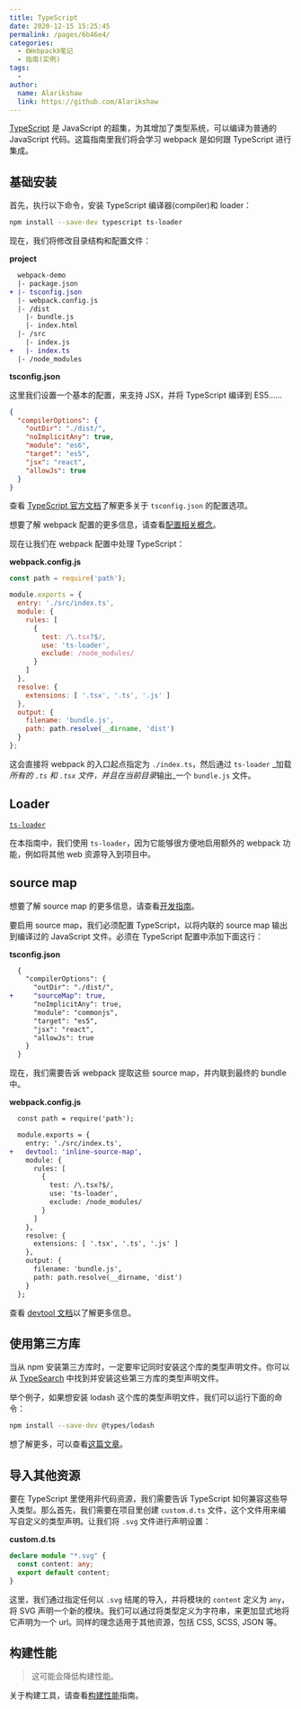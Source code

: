 ```yaml
---
title: TypeScript
date: 2020-12-15 15:25:45
permalink: /pages/6b46e4/
categories:
  - 《Webpack》笔记
  - 指南(实例)
tags:
  - 
author: 
  name: Alarikshaw
  link: https://github.com/Alarikshaw
---
```


[TypeScript](https://www.typescriptlang.org/) 是 JavaScript 的超集，为其增加了类型系统，可以编译为普通的 JavaScript 代码。这篇指南里我们将会学习 webpack 是如何跟 TypeScript 进行集成。

## 基础安装

首先，执行以下命令，安装 TypeScript 编译器(compiler)和 loader：

```bash
npm install --save-dev typescript ts-loader
```

现在，我们将修改目录结构和配置文件：

**project**

```diff
  webpack-demo
  |- package.json
+ |- tsconfig.json
  |- webpack.config.js
  |- /dist
    |- bundle.js
    |- index.html
  |- /src
    |- index.js
+   |- index.ts
  |- /node_modules
```

**tsconfig.json**

这里我们设置一个基本的配置，来支持 JSX，并将 TypeScript 编译到 ES5……

```json
{
  "compilerOptions": {
    "outDir": "./dist/",
    "noImplicitAny": true,
    "module": "es6",
    "target": "es5",
    "jsx": "react",
    "allowJs": true
  }
}
```

查看 [TypeScript 官方文档](https://www.typescriptlang.org/docs/handbook/tsconfig-json.html)了解更多关于 `tsconfig.json` 的配置选项。

想要了解 webpack 配置的更多信息，请查看[配置相关概念](https://www.webpackjs.com/concepts/configuration/)。

现在让我们在 webpack 配置中处理 TypeScript：

**webpack.config.js**

```js
const path = require('path');

module.exports = {
  entry: './src/index.ts',
  module: {
    rules: [
      {
        test: /\.tsx?$/,
        use: 'ts-loader',
        exclude: /node_modules/
      }
    ]
  },
  resolve: {
    extensions: [ '.tsx', '.ts', '.js' ]
  },
  output: {
    filename: 'bundle.js',
    path: path.resolve(__dirname, 'dist')
  }
};
```

这会直接将 webpack 的入口起点指定为 `./index.ts`，然后通过 `ts-loader` _加载*所有的 `.ts` 和 `.tsx` 文件，并且在当前目录*输出_一个 `bundle.js` 文件。

## Loader

[`ts-loader`](https://github.com/TypeStrong/ts-loader)

在本指南中，我们使用 `ts-loader`，因为它能够很方便地启用额外的 webpack 功能，例如将其他 web 资源导入到项目中。

## source map

想要了解 source map 的更多信息，请查看[开发指南](https://www.webpackjs.com/guides/development)。

要启用 source map，我们必须配置 TypeScript，以将内联的 source map 输出到编译过的 JavaScript 文件。必须在 TypeScript 配置中添加下面这行：

**tsconfig.json**

```diff
  {
    "compilerOptions": {
      "outDir": "./dist/",
+     "sourceMap": true,
      "noImplicitAny": true,
      "module": "commonjs",
      "target": "es5",
      "jsx": "react",
      "allowJs": true
    }
  }
```

现在，我们需要告诉 webpack 提取这些 source map，并内联到最终的 bundle 中。

**webpack.config.js**

```diff
  const path = require('path');

  module.exports = {
    entry: './src/index.ts',
+   devtool: 'inline-source-map',
    module: {
      rules: [
        {
          test: /\.tsx?$/,
          use: 'ts-loader',
          exclude: /node_modules/
        }
      ]
    },
    resolve: {
      extensions: [ '.tsx', '.ts', '.js' ]
    },
    output: {
      filename: 'bundle.js',
      path: path.resolve(__dirname, 'dist')
    }
  };
```

查看 [devtool 文档](https://www.webpackjs.com/configuration/devtool/)以了解更多信息。

## 使用第三方库

当从 npm 安装第三方库时，一定要牢记同时安装这个库的类型声明文件。你可以从 [TypeSearch](http://microsoft.github.io/TypeSearch/) 中找到并安装这些第三方库的类型声明文件。

举个例子，如果想安装 lodash 这个库的类型声明文件，我们可以运行下面的命令：

```bash
npm install --save-dev @types/lodash
```

想了解更多，可以查看[这篇文章](https://blogs.msdn.microsoft.com/typescript/2016/06/15/the-future-of-declaration-files/)。

## 导入其他资源

要在 TypeScript 里使用非代码资源，我们需要告诉 TypeScript 如何兼容这些导入类型。那么首先，我们需要在项目里创建 `custom.d.ts` 文件，这个文件用来编写自定义的类型声明。让我们将 `.svg` 文件进行声明设置：

**custom.d.ts**

```typescript
declare module "*.svg" {
  const content: any;
  export default content;
}
```

这里，我们通过指定任何以 `.svg` 结尾的导入，并将模块的 `content` 定义为 `any`，将 SVG 声明一个新的模块。我们可以通过将类型定义为字符串，来更加显式地将它声明为一个 url。同样的理念适用于其他资源，包括 CSS, SCSS, JSON 等。

## 构建性能

> 这可能会降低构建性能。

关于构建工具，请查看[构建性能](https://www.webpackjs.com/guides/build-performance/)指南。